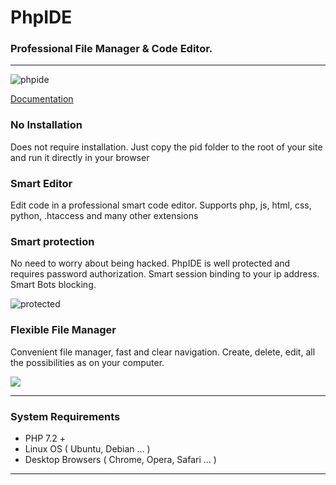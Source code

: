 # PhpIDE
### Professional File Manager & Code Editor.
___

![phpide](https://phpide.io/wp-content/themes/phpide/assets/img/1.gif)

[Documentation](https://phpide.io/documentation/)


### No Installation
Does not require installation. Just copy the pid folder to the root of your site and run it directly in your browser
### Smart Editor
Edit code in a professional smart code editor. Supports php, js, html, css, python, .htaccess and many other extensions
### Smart protection
No need to worry about being hacked. PhpIDE is well protected and requires password authorization. Smart session binding to your ip address. Smart Bots blocking.

![protected](https://phpide.io/wp-content/themes/phpide/assets/img/6.gif)

### Flexible File Manager
Convenient file manager, fast and clear navigation. Create, delete, edit, all the possibilities as on your computer.

![](https://phpide.io/wp-content/themes/phpide/assets/img/2.gif)

___
### System Requirements
+ PHP 7.2 +
+ Linux OS ( Ubuntu, Debian ... )
+ Desktop Browsers ( Chrome, Opera, Safari ... )

___
